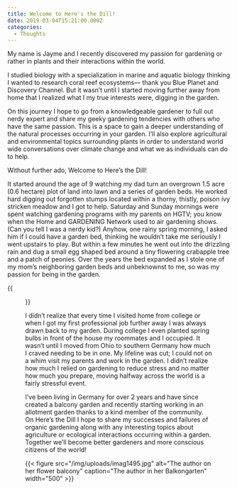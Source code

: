 ```yaml
---
title: Welcome to Here's the Dill!
date: 2019-03-04T15:21:00.000Z
categories:
  - Thoughts
---
```

My name is Jayme and I recently discovered my passion for gardening or rather in plants and their interactions within the world. 

I studied biology with a specialization in marine and aquatic biology thinking I wanted to research coral reef ecosystems— thank you Blue Planet and Discovery Channel. But it wasn’t until I started moving further away from home that I realized what I my true interests were, digging in the garden. 

On this journey I hope to go from a knowledgeable gardener to full out nerdy expert and share my geeky gardening tendencies with others who have the same passion. This is a space to gain a deeper understanding of the natural processes occurring in your garden. I’ll also explore agricultural and environmental topics surrounding plants in order to understand world wide conversations over climate change and what we as individuals can do to help.

Without further ado, Welcome to Here’s the Dill!

It started around the age of 9 watching my dad turn an overgrown 1.5 acre (0.6 hectare) plot of land into lawn and a series of garden beds. He worked hard digging out forgotten stumps located within a thorny, thistly, poison ivy stricken meadow and I got to help. Saturday and Sunday mornings were spent watching gardening programs with my parents on HGTV; you know when the Home and GARDENING Network used to air gardening shows. (Can you tell I was a nerdy kid?) Anyhow, one rainy spring morning, I asked him if I could have a garden bed, thinking he wouldn’t take me seriously I went upstairs to play. But within a few minutes he went out into the drizzling rain and dug a small egg shaped bed around a tiny flowering crabapple tree and a patch of peonies. Over the years the bed expanded as I stole one of my mom’s neighboring garden beds and unbeknownst to me, so was my passion for being in the garden. 

{{<figure src="/img/uploads/img_20160605_201151778.jpg" alt="Expanded garden bed in Ohio" caption="Expanded garden bed in Ohio June 2015" width="500">}}

I didn’t realize that every time I visited home from college or when I got my first professional job further away I was always drawn back to my garden. During college I even planted spring bulbs in front of the house my roommates and I occupied. It wasn’t until I moved from Ohio to southern Germany how much I craved needing to be in one. My lifeline was cut; I could not on a whim visit my parents and work in the garden. I didn’t realize how much I relied on gardening to reduce stress and no matter how much you prepare, moving halfway across the world is a fairly stressful event.

I’ve been living in Germany for over 2 years and have since created a balcony garden and recently starting working in an allotment garden thanks to a kind member of the community. On Here’s the Dill I hope to share my successes and failures of organic gardening along with any interesting topics about agriculture or ecological interactions occurring within a garden. Together we’ll become better gardeners and more conscious citizens of the world!

{{< figure src="/img/uploads/imag1495.jpg" alt="The author on her flower balcony" caption="The author in her Balkongarten" width="500" >}}
